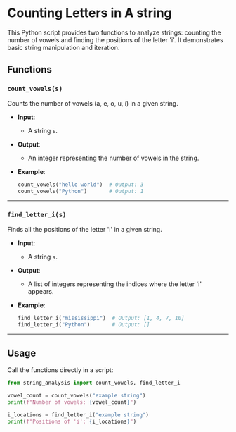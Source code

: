 
# Counting Letters in A string

This Python script provides two functions to analyze strings: counting the number of vowels and finding the positions of the letter 'i'. It demonstrates basic string manipulation and iteration.

## Functions

### `count_vowels(s)`
Counts the number of vowels (a, e, o, u, i) in a given string.

- **Input**:
    - A string `s`.

- **Output**:
    - An integer representing the number of vowels in the string.

- **Example**:
    ```python
    count_vowels("hello world")  # Output: 3
    count_vowels("Python")       # Output: 1
    ```

---

### `find_letter_i(s)`
Finds all the positions of the letter 'i' in a given string.

- **Input**:
    - A string `s`.

- **Output**:
    - A list of integers representing the indices where the letter 'i' appears.

- **Example**:
    ```python
    find_letter_i("mississippi")  # Output: [1, 4, 7, 10]
    find_letter_i("Python")       # Output: []
    ```

---

## Usage

Call the functions directly in a script:

```python
from string_analysis import count_vowels, find_letter_i

vowel_count = count_vowels("example string")
print(f"Number of vowels: {vowel_count}")

i_locations = find_letter_i("example string")
print(f"Positions of 'i': {i_locations}")
```

